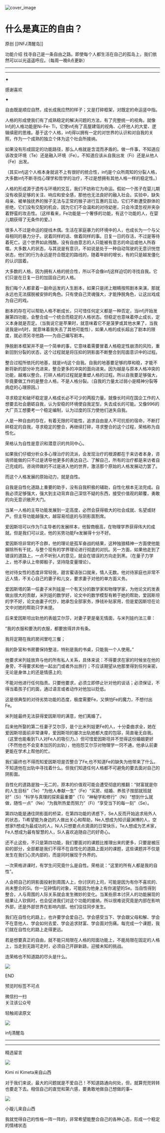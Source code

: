 ![cover_image](http://mmbiz.qpic.cn/mmbiz_jpg/DZCdtia4bJxoqfN29QFsWDGNNF96gV3KA2V6XyMJGXhq0w8E6Nb5CqbHrqx9gyJWNn57OPc9LLsqhK1VVw2jDTQ/0?wx_fmt=jpeg)

#  什么是真正的自由？

原创  [[INFJ清醒岛]]  





功能介绍  找寻自己是一条自由之路。即使每个人都生活在自己的孤岛上，我们依然可以以光遥遥呼应。（每周一晚8点更新）

__ __

__ _ _

✦

  



感谢喜欢

✦

自由既是顺应自然，成长成我应然的样子；又是打碎框架，对既定的命运竖中指。  

人格的形成使我们有了成熟稳定的解决问题的方法，有了完整统一的视角。就像Infj的人格功能是Ni-Fe-
Ti，它使infj有了高屋建瓴的视角、心怀他人的大爱、逻辑缜密的思维。基于这个人格，infj得以拥有一定的对世界的认识和对自我的关照，作为一个成熟的独立个体为这个社会所接纳。

如果没有形成固定的功能路径，那么人格就是含混而矛盾的。做一件事，不知道应该改变环境（Te）还是融入环境（Fe）。不知道应该从自我出发（Fi）还是从他人（Fe）出发。

（其实infj这个人格本身就说不上有很好的统合性，infj是个众所周知的分裂人格，大多数infj不断寻找心理学和哲学的治疗，不过是想拥有其他人格一样的稳定性。）

人格的形成源于遗传与环境的交互，我们不妨称它为命运。假如一个孩子在婴儿期没有收获足够的关注、响应和安全感，那他也无法良好的融入社会。实验中，缺失母亲、被单独抚养的猴子无法与正常的猴子进行互惠的互动，它们不断遭受群体的拒绝，它们没有交配的机会，因为它们不会温和的对待幼崽，只会冷漠忽视并夹杂着野蛮的攻击性。（这样看来，Fe功能是一个奢侈的功能，有这个功能的人，在婴儿期获得了无条件的爱。）

很多人不过是命运的提线木偶。生活在家庭暴力的环境中的人，也成长为一个与父母相同的暴力分子。说着同样的话、做着同样的事。日复一日的存活，不过是等待着死亡。这个世界如此残酷，没有自由意志的人只能被有意志的命运或他人所吞噬。大多数人的状态，与其说是有意识，不如说是处于一种自动驾驶的无意识恍惚状态，他们的行为永远是符合既定的路线的，随着年龄的增长，有的只是越发僵化的认识固着。

大多数的人格，因为拥有人格的统合性，所以不会像infj这样迫切的寻找自我。它们只是在日复一日的加固自己的人格。

我们每个人都拿着一副命运发的人生剧本，如果只是闭上眼睛按照剧本来演，那就永远也无法摆脱被安排的角色。只有使自己灵魂强大，才能挣脱角色，让这出戏成为自己的戏。

剧本的存在可以帮助人格不断成长，只可惜任何定义都是一种否定，当infj开始发展第四功能，会整合成一个统合而稳定的人格状态。但稳定也意味着停止成长，定义本身就是否定。（当我说它是苹果时，就意味着它不是菠萝或其他水果了，当我说我是infj时，就意味着我失去了其他可能性），如果人格的成长超出了剧本的限度，就必须另寻他路——为自己编写剧本。

挣脱剧本框架并不是一个简单的事，它意味着需要冒着人格稳定性崩溃的风险，重新回到分裂的状态，这个过程就是将压抑的阴影面不断整合到阳面意识中的过程。

整合过程所依托的地基，就是infj这个自我。自我的地基要足够的厚和稳，才能不断将新的部分补充进来，整合更多的冲突的面向进来。因为越是与原本人格冲突的功能，越难以整合。打碎人格的过程就是重塑人格的过程。所以自我要足够强大，毕竟要做工作的是整合人格，不是人格分裂。（自我的力量太过弱小是精神分裂等病症的心理原因。）

寻求稳定和破坏稳定是人格成长必不可少的两股力量。就像长时间在国企工作的人想要去社会磨砺自我，认为安稳的环境使自我定型，失去成长的可能。又像996的大厂员工想要考一个稳定编制，认为过度的压力使他们迷失自我。

人是一种自由的存在，有着无限的可能性，追求自由是人不可抗拒的宿命，不断打碎稳定的自我，寻求稳定的整合，再继续打碎，寻求整合的这个过程，荣格称为自性化。

荣格认为自性是意识和潜意识的共同中心。

如果我们仔细分析众多心理治疗的流派，会发现治疗的根源都在于来访者本身，咨询师能做的只不过是诱导他更多的表达自己、了解自己，所有的治疗都是来访者自己完成的。咨询师做的不过是进入他的世界，激活那个原始的人格发展动力罢了。

而这个人格发展的原始动力，就是自性。

自我是自性化道路上重要的助手，没有自我积极的辅助，自性化根本无法完成。自我必须足够强大，强大到主动背弃自己深信不疑的东西，接受价值观的颠覆，勇敢的向无意识敞开大门。

当某一人格的主导功能发展到一定高度，必然会获得极大的社会成就、名望或财产。但主导功能越强大，越容易彻底的与阴影面割席。

爱因斯坦可以作为Ti主导者的发展样本，他智商极高，在物理学界获得伟大的成就。但是我们可以说，他的劣势功能Fe发展得十分不好。

爱因斯坦非常的不合群，他的理论是孤军奋战的结果，这种独狼精神一方面使他能摒除所有干扰，与整个现有的学界理论进行彻底的对抗。另一方面，如果他走到了错误的道路上，一点不听别人的意见，就会在错误的方向走到黑。（在量子力学上，他不承认上帝掷骰子，坚持隐变量理论）。

他对待女性的态度非常轻佻，甜言蜜语张口就来，情人无数。他对待家庭也非常不近人情，不关心自己的妻子和儿女，要求妻子对他的单方面义务。

爱因斯塔的第一任妻子米列娃是一个有天分的数学家和物理学家，为他论文的发表做出很大的贡献，米列娃的数学好，论文中的数学模型有赖于她的帮助，爱因斯坦的字不好，论文由妻子代抄，她承包全部家务，挣钱补贴家用，但是爱因斯坦在论文中对她的帮助只字未提。

后来爱因斯坦出轨他的表姐艾尔莎，对妻子更是毫无情面，与米列娃约法三章：

“我的衣服和要洗的衣服，都要放得井井有条。

我将定期在我的房间里吃三餐；

我的卧室和书房要保持整洁，特别是我的书桌，只能我一个人使用。”

他要求米列娃放弃与他的所有私人关系，具体来说：不得要求在家的时候坐在他的身旁，不得要求和他一起出门或者外出旅行；不应该期望从他那里得到任何亲密，无论是身体上的还是情感上的;

不能对他进行任何指责。只要他要求，必须立即停止针对他的谈话；必须保证，不得当着孩子们的面，通过语言或者动作对他加以贬低。

这是很典型的对待劣势功能的态度，极度需要Fe，又惧怕Fe的魔力，不想付出Fe。

米列娃最终无法获得爱因斯坦的满意，他们离婚了。

后来他所娶的第二任妻子艾尔莎，是个比米列娃更Fe的人，十分委曲求全，她在爱因斯坦面前非常谦卑，爱因斯坦的屡次出轨她都大度的包容，简直毫无自我。（这里也能看到Ti人对Fe人的吸引力。）但可惜爱因斯坦并不觉得这份婚姻更好（不然他也不会变本加厉的出轨），他抱怨艾尔莎对物理学一窍不通，他承认前妻更能在学术上帮他的忙。

我们最终也不得而知爱因斯坦是否整合了Fe,也不知道Fe的缺失为他带来了什么。不知道他在出轨中寻找着什么。但我们知道任何人格都不可避免的要去面对自己的阴影面。

自性化的道路是独一无二的，原本的价值观可能会遭受彻底的推翻：“财富就是你的人生目标”（Te）“为他人奉献一生”（Fe）“买房、结婚、养孩子按部就班就好”（Si）“科学与真理的探索最重要”（Ti）“神秘学和修行”（Ni）“想到什么就做，随性一点”（Ne）“为我所热爱而努力”（Fi）“享受当下的每一刻”（Se）。

第四功能是通往阴影面的桥梁，在第四功能的诱惑下，Se人反而开始追求局外人的状态，Ti希望能为身边的人做出关心和帮助，Ne人想成为知识最渊博的人，空想家fi想成为最成功的人，Ni人只想要点点滴滴的日常快乐，Te人想成为艺术家，Fe人想成为最有智慧的人，Si人喜欢追随自己的好奇心。

还不止这些，不只是第四功能，我们要面对的课题比推理出来的更多，只要是被压抑的部分，全部都是我们不得不在自性化的道路上面对的课题，这些课题并不仅是发生在我们心灵内部的，而是同时展现于外界的。

一次荣格讲课时，有学生问究竟什么是自性。荣格说：“这里的所有人都是我的自性”。

人会把自己的阴影面投射到周围人上，你讨厌的上司，可能是因为有你不喜欢的、尚未整合的Si。你一见钟情的对象，可能因为他身上有你渴望的Se。当自性得到整合，人与周围的人际关系就会发生微妙的变化。当某些原本讨厌人的功能展现的结果让人钦佩时，也会促进我们对这个功能的接纳，所以很难说究竟是内部在影响外部，还是外部世界在影响内部。他们往往同步发生。

我们在自性化的路上，也许要学会爱自己、学会感受当下、学会跟父母和解、学会不在意他人、学会如何去爱、学会追求财富、学会面对伤痛。每完成一个课题，我们就在自性化的路上走得更远。

若是想要真正的自由，就不能只局限在人格的阳面功能上，不能局限在固定的人格上，当走到无路可走时，必须自己开辟新路，迎接未知的挑战。

连荣格也不知道路的尽头是什么。

  

![](https://mmbiz.qpic.cn/mmbiz_gif/7FiadXCUBpqt43ySAFleQonQAWQDMwvCPOiaiaFlUYSG8ibicVqc4d5rBa4niaAWr9DmauJ43FCich2gaNDU6PiaKZQf6w/640?wx_fmt=gif)

END  

预览时标签不可点

微信扫一扫  
关注该公众号



轻触阅读原文

![](http://mmbiz.qpic.cn/mmbiz_png/DZCdtia4bJxpcRrqEcIicNn7icChObS1Eqm6u2hlN1LGAHvlMHZg6O2a3A47KdeC6IqvVTuryNZQpDFQ1LX3JvT9w/0?wx_fmt=png)

infj清醒岛







****



****





精选留言

![](http://mmsns.qpic.cn/mmsns/iaxNB5XaibCeLTYWIUGCYm7cS1kFxTx4ibUSEBZJ6VnOdXPDItJ9PaGRg/0)

Kimi ni Kimeta来自山西

对于我们来说，最大的问题就是不爱自己！不知道路通向何处，但，就算兜兜转转也要走下去。相信自己的直觉和第六感，要勇敢地做自己想做的事~

![](http://mmsns.qpic.cn/mmsns/iaxNB5XaibCeLTYWIUGCYm7cS1kFxTx4ibUSEBZJ6VnOdXPDItJ9PaGRg/0)

小璇儿来自山西

我就觉得自己的性格一阵一阵的，非常希望能整合自己的各种心态，形成一个稳定的情绪状态

